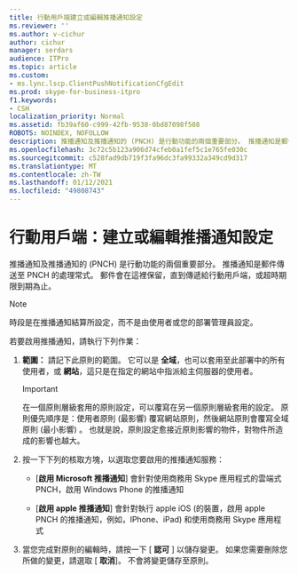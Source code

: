 ```yaml
---
title: 行動用戶端建立或編輯推播通知設定
ms.reviewer: ''
ms.author: v-cichur
author: cichur
manager: serdars
audience: ITPro
ms.topic: article
ms.custom:
- ms.lync.lscp.ClientPushNotificationCfgEdit
ms.prod: skype-for-business-itpro
f1.keywords:
- CSH
localization_priority: Normal
ms.assetid: fb39af60-c999-42fb-9538-0bd87098f508
ROBOTS: NOINDEX, NOFOLLOW
description: 推播通知及推播通知的 (PNCH) 是行動功能的兩個重要部分。 推播通知是郵件傳送至 PNCH 的處理常式。 郵件會在這裡保留，直到傳遞給行動用戶端，或超時期限到期為止。
ms.openlocfilehash: 3c72c5b123a906d74cfeb0a1fef5c1e765fe030c
ms.sourcegitcommit: c528fad9db719f3fa96dc3fa99332a349cd9d317
ms.translationtype: MT
ms.contentlocale: zh-TW
ms.lasthandoff: 01/12/2021
ms.locfileid: "49808743"
---
```

# <a name="mobile-client-create-or-edit-push-notification-configuration"></a>行動用戶端：建立或編輯推播通知設定
 
推播通知及推播通知的 (PNCH) 是行動功能的兩個重要部分。 推播通知是郵件傳送至 PNCH 的處理常式。 郵件會在這裡保留，直到傳遞給行動用戶端，或超時期限到期為止。 
  
> [!NOTE]
> 時段是在推播通知結算所設定，而不是由使用者或您的部署管理員設定。 
  
若要啟用推播通知，請執行下列作業：
  
1. **範圍：** 請記下此原則的範圍。 它可以是 **全域**，也可以套用至此部署中的所有使用者，或 **網站**，這只是在指定的網站中指派給主伺服器的使用者。
    
    > [!IMPORTANT]
    > 在一個原則層級套用的原則設定，可以覆寫在另一個原則層級套用的設定。 原則優先順序是：使用者原則 (最影響) 覆寫網站原則，然後網站原則會覆寫全域原則 (最小影響) 。 也就是說，原則設定愈接近原則影響的物件，對物件所造成的影響也越大。 
  
2. 按一下下列的核取方塊，以選取您要啟用的推播通知服務：
    
   - [**啟用 Microsoft 推播通知**] 會針對使用商務用 Skype 應用程式的雲端式 PNCH，啟用 Windows Phone 的推播通知
    
   - [**啟用 apple 推播通知**] 會針對執行 apple iOS (的裝置，啟用 apple PNCH 的推播通知，例如，IPhone、iPad) 和使用商務用 Skype 應用程式
    
3. 當您完成對原則的編輯時，請按一下 [ **認可** ] 以儲存變更。 如果您需要刪除您所做的變更，請選取 [ **取消**]。 不會將變更儲存至原則。
    


